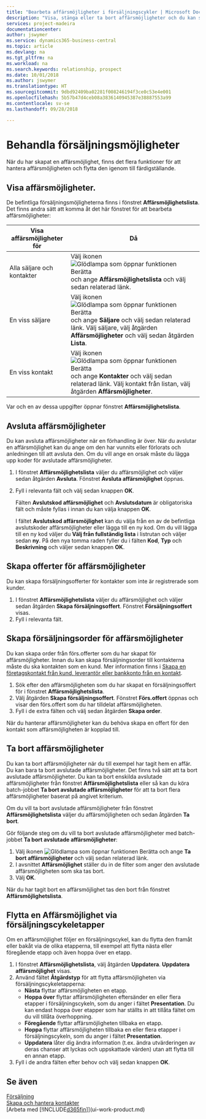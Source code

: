 ```yaml
---
title: "Bearbeta affärsmöjligheter i försäljningscykler | Microsoft Docs"
description: "Visa, stänga eller ta bort affärsmöjligheter och du kan skapa offerter och försäljningsorder för affärsmöjligheter och flytta en affärsmöjlighet genom försäljningscykelns olika faser."
services: project-madeira
documentationcenter: 
author: jswymer
ms.service: dynamics365-business-central
ms.topic: article
ms.devlang: na
ms.tgt_pltfrm: na
ms.workload: na
ms.search.keywords: relationship, prospect
ms.date: 10/01/2018
ms.author: jswymer
ms.translationtype: HT
ms.sourcegitcommit: 9dbd92409ba02281f008246194f3ce0c53e4e001
ms.openlocfilehash: 5b57b47d4ceb08a3836140945387e38887553a99
ms.contentlocale: sv-se
ms.lasthandoff: 09/28/2018

---
```

# <a name="process-sales-opportunities"></a>Behandla försäljningsmöjligheter
När du har skapat en affärsmöjlighet, finns det flera funktioner för att hantera affärsmöjligheten och flytta den igenom till färdigställande.

## <a name="to-view-opportunities"></a>Visa affärsmöjligheter.
De befintliga försäljningsmöjligheterna finns i fönstret **Affärsmöjlighetslista**. Det finns andra sätt att komma åt det här fönstret för att bearbeta affärsmöjligheter:

| Visa affärsmöjligheter för | Då |
| --- | --- |
| Alla säljare och kontakter |Välj ikonen ![Glödlampa som öppnar funktionen Berätta](media/ui-search/search_small.png "Berätta vad du vill göra") och ange **Affärsmöjlighetslista** och välj sedan relaterad länk. |
| En viss säljare |Välj ikonen ![Glödlampa som öppnar funktionen Berätta](media/ui-search/search_small.png "Berätta vad du vill göra") och ange **Säljare** och välj sedan relaterad länk. Välj säljare, välj åtgärden **Affärsmöjligheter** och välj sedan åtgärden **Lista**. |
| En viss kontakt |Välj ikonen ![Glödlampa som öppnar funktionen Berätta](media/ui-search/search_small.png "Berätta vad du vill göra") och ange **Kontakter** och välj sedan relaterad länk. Välj kontakt från listan, välj åtgärden **Affärsmöjligheter**. |

Var och en av dessa uppgifter öppnar fönstret **Affärsmöjlighetslista**.

## <a name="to-close-opportunities"></a>Avsluta affärsmöjligheter
Du kan avsluta affärsmöjligheter när en förhandling är över. När du avslutar en affärsmöjlighet kan du ange om den har vunnits eller förlorats och anledningen till att avsluta den. Om du vill ange en orsak måste du lägga upp koder för avslutade affärsmöjligheter.

1. I fönstret **Affärsmöjlighetslista** väljer du affärsmöjlighet och väljer sedan åtgärden **Avsluta**. Fönstret **Avsluta affärsmöjlighet** öppnas.
2. Fyll i relevanta fält och välj sedan knappen **OK**.

   Fälten **Avslutskod affärsmöjlighet** och **Avslutsdatum** är obligatoriska fält och måste fyllas i innan du kan välja knappen **OK**.

   I fältet **Avslutskod affärsmöjlighet** kan du välja från en av de befintliga avslutskoder affärsmöjligheter eller lägga till en ny kod. Om du vill lägga till en ny kod väljer du **Välj från fullständig lista** i listrutan och väljer sedan **ny**. På den nya tomma raden fyller du i fälten **Kod**, **Typ** och **Beskrivning** och väljer sedan knappen **OK**.

## <a name="to-create-quotes-for-opportunities"></a>Skapa offerter för affärsmöjligheter
Du kan skapa försäljningsofferter för kontakter som inte är registrerade som kunder.

1. I fönstret **Affärsmöjlighetslista** väljer du affärsmöjlighet och väljer sedan åtgärden **Skapa försäljningsoffert**. Fönstret **Försäljningsoffert** visas.
2. Fyll i relevanta fält.

## <a name="to-create-sales-orders-for-opportunities"></a>Skapa försäljningsorder för affärsmöjligheter
Du kan skapa order från förs.offerter som du har skapat för affärsmöjligheter. Innan du kan skapa försäljningsorder till kontakterna måste du ska kontakten som en kund. Mer information finns i [Skapa en företagskontakt från kund, leverantör eller bankkonto från en kontakt](marketing-how-create-contacts-new-customers-vendors-bank-accounts.md).

1. Sök efter den affärsmöjligheten som du har skapat en försäljningsoffert för i fönstret **Affärsmöjlighetslista**.
2. Välj åtgärden **Skapa försäljningsoffert**. Fönstret **Förs.offert** öppnas och visar den förs.offert som du har tilldelat affärsmöjligheten.
3. Fyll i de extra fälten och välj sedan åtgärden **Skapa order**.

När du hanterar affärsmöjligheter kan du behöva skapa en offert för den kontakt som affärsmöjligheten är kopplad till.

## <a name="to-delete-opportunities"></a>Ta bort affärsmöjligheter
Du kan ta bort affärsmöjligheter när du till exempel har tagit hem en affär. Du kan bara ta bort avslutade affärsmöjligheter. Det finns två sätt att ta bort avslutade affärsmöjligheter. Du kan ta bort enskilda avslutade affärsmöjligheter från fönstret **Affärsmöjlighetslista** eller så kan du köra batch-jobbet **Ta bort avslutade affärsmöjligheter** för att ta bort flera affärsmöjligheter baserat på angivet kriterium.

Om du vill ta bort avslutade affärsmöjligheter från fönstret **Affärsmöjlighetslista** väljer du affärsmöjligheten och sedan åtgärden **Ta bort**.

Gör följande steg om du vill ta bort avslutade affärsmöjligheter med batch-jobbet **Ta bort avslutade affärsmöjligheter**:

1. Välj ikonen ![Glödlampa som öppnar funktionen Berätta](media/ui-search/search_small.png "Berätta vad du vill göra") och ange **Ta bort affärsmöjligheter** och välj sedan relaterad länk.
2. I avsnittet **Affärsmöjlighet** ställer du in de filter som anger den avslutade affärsmöjligheten som ska tas bort.
3. Välj **OK**.

När du har tagit bort en affärsmöjlighet tas den bort från fönstret **Affärsmöjlighetslista**.

## <a name="to-move-an-opportunity-through-sales-cycle-stages"></a>Flytta en Affärsmöjlighet via försäljningscykeletapper
Om en affärsmöjlighet följer en försäljningscykel, kan du flytta den framåt eller bakåt via de olika etapperna, till exempel att flytta nästa eller föregående etapp och även hoppa över en etapp.

1. I fönstret **Affärsmöjlighetslista**, välj åtgärden **Uppdatera**. **Uppdatera affärsmöjlighet** visas.
2. Använd fältet **Åtgärdstyp** för att flytta affärsmöjligheten via försäljningscykeletapperna:
   * **Nästa** flyttar affärsmöjligheten en etapp.
   * **Hoppa över** flyttar affärsmöjligheten eftersänder en eller flera etapper i försäljningscykeln, som du anger i fältet **Presentation**. Du kan endast hoppa över etapper som har ställts in att tillåta fältet om du vill tillåta överhoppning.
   * **Föregående** flyttar affärsmöjligheten tillbaka en etapp.
   * **Hoppa** flyttar affärsmöjligheten tillbaka en eller flera etapper i försäljningscykeln, som du anger i fältet **Presentation**.
   * **Uppdatera** låter dig ändra information (t.ex. ändra utvärderingen av deras chanser att lyckas och uppskattade värden) utan att flytta till en annan etapp.
3. Fyll i de andra fälten efter behov och välj sedan knappen **OK**.

## <a name="see-also"></a>Se även
[Försäljning](sales-manage-sales.md)  
[Skapa och hantera kontakter](marketing-contacts.md)  
[Arbeta med [!INCLUDE[d365fin](includes/d365fin_md.md)]](ui-work-product.md)

